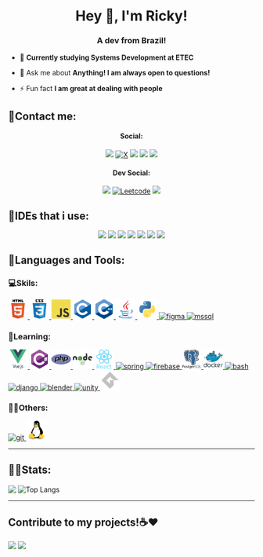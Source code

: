 <h1 align="center">Hey 👋, I'm Ricky!</h1>
<h3 align="center">A dev from Brazil!</h3>

- 🌱 **Currently studying Systems Development at ETEC**

<!-- 📝 I regularly write articles on [https://dev.to/dvricky](https://dev.to/dvricky)-->

- 💬 Ask me about **Anything! I am always open to questions!**
  
- ⚡ Fun fact **I am great at dealing with people**

<h2 align="left">📱Contact me:</h2>
<div align="center"> 
  <h4>Social:</h4>
  <a href="https://instagram.com/_77barbosa" target="_blank"><img src="https://img.shields.io/badge/-Instagram-%23E4405F?style=for-the-badge&logo=instagram&logoColor=white" target="_blank"></a>
  <a href="https://x.com/CodeRickyy" target="_blank"><img src="https://img.shields.io/badge/X-%23000000.svg?style=for-the-badge&logo=X&logoColor=white" alt="X" target="_blank"></a>
  <a href ="mailto:ricky.abreu.barbosa@gmail.com"><img src="https://img.shields.io/badge/-Gmail-D14836?style=for-the-badge&logo=gmail&logoColor=white" target="_blank"></a>
  <a href="https://www.linkedin.com/in/ricky-de-abreu-barbosa-06a3a7322/" target="_blank"><img src="https://img.shields.io/badge/-LinkedIn-%230077B5?style=for-the-badge&logo=linkedin&logoColor=white" target="_blank"></a>
  <a href="https://t.me/rickydev1" target="_blank"><img src="https://img.shields.io/badge/Telegram-2CA5E0?style=for-the-badge&logo=telegram&logoColor=white" target="_blank"></a>
  <h4>Dev Social:</h4>
  <a href="https://stackoverflow.com/users/27772127/ricky" target="_blank"><img src="https://img.shields.io/badge/-Stackoverflow-FE7A16?style=for-the-badge&logo=stack-overflow&logoColor=white" target="_blank"></a>
  <a href="https://leetcode.com/u/CodeRickyy/" target="_blank"><img src="https://img.shields.io/badge/LeetCode-000000?style=for-the-badge&logo=LeetCode&logoColor=#d16c06" alt="Leetcode" target="_blank"></a>
  <a href="https://dev.to/dvricky" target="_blank"><img src="https://img.shields.io/badge/dev.to-0A0A0A?style=for-the-badge&logo=devdotto&logoColor=white" target="_blank"></a>
  <!--   <a href="" target="_blank"><img src="" target="_blank"></a> -->

</div>

  <h2>👾IDEs that i use: </h2>
<div align="center">
  <a href="https://eclipseide.org" target="_blank"><img src="https://img.shields.io/badge/Eclipse-2C2255?style=for-the-badge&logo=eclipse&logoColor=white" target="_blank"></a>
  <a href="https://www.jetbrains.com/idea/" target="_blank"><img src="https://img.shields.io/badge/IntelliJ_IDEA-000000.svg?style=for-the-badge&logo=intellij-idea&logoColor=white&labelColor=blue" target="_blank"></a>
  <a href="https://www.jetbrains.com/pycharm/" target="_blank"><img src="https://img.shields.io/badge/pycharm-143?style=for-the-badge&logo=pycharm&logoColor=white&color=black&labelColor=green" target="_blank"></a>
  <a href="https://www.jetbrains.com/phpstorm/" target="_blank"><img src="https://img.shields.io/badge/phpstorm-143?style=for-the-badge&logo=phpstorm&logoColor=white&color=black&labelColor=darkorchid" target="_blank"></a>
  <a href="https://www.jetbrains.com/rider/" target="_blank"><img src="https://img.shields.io/badge/Rider-000000.svg?style=for-the-badge&logo=Rider&logoColor=white&color=black&labelColor=crimson" target="_blank"></a>
  <a href="https://code.visualstudio.com" target="_blank"><img src="https://img.shields.io/badge/VSCode-0078D4?style=for-the-badge&logo=visual%20studio%20code&logoColor=white" target="_blank"></a>
  <a href="https://www.arduino.cc/en/software" target="_blank"><img src="https://img.shields.io/badge/Arduino_IDE-00979D?style=for-the-badge&logo=arduino&logoColor=white" target="_blank"></a>
</div>

<h2 align="left">📃Languages and Tools:</h2>

<div align="left">
  <h3>💻Skils:</h3>
  <a href="https://www.w3.org/html/" target="_blank" rel="noreferrer"> <img src="https://raw.githubusercontent.com/devicons/devicon/master/icons/html5/html5-original-wordmark.svg" alt="html5" width="40" height="40"/> </a> <!--Html-->
  <a href="https://www.w3schools.com/css/" target="_blank" rel="noreferrer"> <img src="https://raw.githubusercontent.com/devicons/devicon/master/icons/css3/css3-original-wordmark.svg" alt="css3" width="40" height="40"/> </a> <!--Css-->
  <a href="https://developer.mozilla.org/en-US/docs/Web/JavaScript" target="_blank" rel="noreferrer"> <img src="https://raw.githubusercontent.com/devicons/devicon/master/icons/javascript/javascript-original.svg" alt="javascript" width="40"height="40"/> </a> <!--JavaScript-->
  <a href="https://www.cprogramming.com/" target="_blank" rel="noreferrer"> <img src="https://raw.githubusercontent.com/devicons/devicon/master/icons/c/c-original.svg" alt="c" width="40" height="40"/> </a> <!-- C -->
  <a href="https://www.w3schools.com/cpp/" target="_blank" rel="noreferrer"> <img src="https://raw.githubusercontent.com/devicons/devicon/master/icons/cplusplus/cplusplus-original.svg" alt="cplusplus" width="40" height="40"/> </a> <!--C++-->
  <a href="https://www.java.com" target="_blank" rel="noreferrer"> <img src="https://raw.githubusercontent.com/devicons/devicon/master/icons/java/java-original.svg" alt="java" width="40" height="40"/> </a> <!--Java-->
  <a href="https://www.python.org" target="_blank" rel="noreferrer"> <img src="https://raw.githubusercontent.com/devicons/devicon/master/icons/python/python-original.svg" alt="python" width="40" height="40"/> </a> <!--Python-->
  <a href="https://www.figma.com/" target="_blank" rel="noreferrer"> <img src="https://www.vectorlogo.zone/logos/figma/figma-icon.svg" alt="figma" width="40" height="40"/> </a> <!--Figma-->
  <a href="https://www.microsoft.com/en-us/sql-server" target="_blank" rel="noreferrer"> <img src="https://www.svgrepo.com/show/303229/microsoft-sql-server-logo.svg" alt="mssql" width="40" height="40"/> </a> <!--MSSQL-->
</div>

<div align="left">
  <h3>🎒Learning:</h3>
  <a href="https://vuejs.org/" target="_blank" rel="noreferrer"> <img src="https://raw.githubusercontent.com/devicons/devicon/master/icons/vuejs/vuejs-original-wordmark.svg" alt="vuejs" width="40" height="40"/> </a> <!--VueJs-->
  <a href="https://www.w3schools.com/cs/" target="_blank" rel="noreferrer"> <img src="https://raw.githubusercontent.com/devicons/devicon/master/icons/csharp/csharp-original.svg" alt="csharp" width="40" height="40"/> </a> <!--C#-->
  <a href="https://www.php.net" target="_blank" rel="noreferrer"> <img src="https://raw.githubusercontent.com/devicons/devicon/master/icons/php/php-original.svg" alt="php" width="40" height="40"/> </a> <!--Php-->
  <a href="https://nodejs.org" target="_blank" rel="noreferrer"> <img src="https://raw.githubusercontent.com/devicons/devicon/master/icons/nodejs/nodejs-original-wordmark.svg" alt="nodejs" width="40" height="40"/> </a><!--NodeJs--> 
  <a href="https://reactjs.org/" target="_blank" rel="noreferrer"> <img src="https://raw.githubusercontent.com/devicons/devicon/master/icons/react/react-original-wordmark.svg" alt="react" width="40" height="40"/> </a> <!--ReactJs-->
  <a href="https://spring.io/" target="_blank" rel="noreferrer"> <img src="https://www.vectorlogo.zone/logos/springio/springio-icon.svg" alt="spring" width="40" height="40"/> <!--Spring-->
  <a href="https://firebase.google.com/" target="_blank" rel="noreferrer"> <img src="https://www.vectorlogo.zone/logos/firebase/firebase-icon.svg" alt="firebase" width="40" height="40"/> </a><!--Firebase-->
  <a href="https://www.postgresql.org" target="_blank" rel="noreferrer"> <img src="https://raw.githubusercontent.com/devicons/devicon/master/icons/postgresql/postgresql-original-wordmark.svg" alt="postgresql" width="40" height="40"/> </a>
  <a href="https://www.docker.com/" target="_blank" rel="noreferrer"> <img src="https://raw.githubusercontent.com/devicons/devicon/master/icons/docker/docker-original-wordmark.svg" alt="docker" width="40" height="40"/> </a> <!--Docker-->
  <a href="https://www.gnu.org/software/bash/" target="_blank" rel="noreferrer"> <img src="https://www.svgrepo.com/show/353478/bash-icon.svg" alt="bash" width="40" height="40"/> </a> <!--Bash-->
  <a href="https://www.djangoproject.com/" target="_blank" rel="noreferrer"> <img src="https://cdn.worldvectorlogo.com/logos/django.svg" alt="django" width="40" height="40"/> </a> <!--Django-->
  <a href="https://www.blender.org/" target="_blank" rel="noreferrer"> <img src="https://download.blender.org/branding/community/blender_community_badge_white.svg" alt="blender" width="40" height="40"/> </a> <!--Blender-->
  <a href="https://unity.com/" target="_blank" rel="noreferrer"> <img src="https://www.vectorlogo.zone/logos/unity3d/unity3d-icon.svg" alt="unity" width="40" height="40"/> </a> <!--Unity-->
  <a href=""> <img src="https://raw.githubusercontent.com/vscode-icons/vscode-icons/335811e6c4ac5d017a4ce179c624c86e4179ebd9/icons/file_type_gamemaker2.svg" alt="unity" width="40" height="40"></a>
</div>
    
<div align="left">
  <h3>🧑‍💼Others:</h3>
  <a href="https://git-scm.com/" target="_blank" rel="noreferrer"> <img src="https://www.vectorlogo.zone/logos/git-scm/git-scm-icon.svg" alt="git" width="40" height="40"/> </a> <!--Git-->
  <a href="https://www.linux.org/" target="_blank" rel="noreferrer"> <img src="https://raw.githubusercontent.com/devicons/devicon/master/icons/linux/linux-original.svg" alt="linux" width="40" height="40"/> </a> <!--Linux-->
</div>
<hr>

  <div>
  <h2>👨‍💻Stats:</h2>
    <img align="center" src="https://github-readme-stats.vercel.app/api?username=DevvRicky&show_icons=true&rank_icon=github&title_color=00df7f7&text_color=dddd&bg_color=0d1117" />
    <img align="center" src="https://github-readme-stats.vercel.app/api/top-langs/?username=DevvRicky&size_weight=0.5&count_weight=0.5&hide_progress=false&title_color=00df7f7&text_color=dddd&bg_color=0d1117" alt="Top Langs" />
    </div>

  <hr>

  <div>
    <h2>Contribute to my projects!☕️❤️</h2>
    <a href="https://ko-fi.com/rickydv" target="_blank"><img src="https://img.shields.io/badge/Ko--fi-F16061?style=for-the-badge&logo=ko-fi&logoColor=white" target="_blank"></a>
    <a href="" target="_blank"><img src="https://img.shields.io/badge/PayPal-00457C?style=for-the-badge&logo=paypal&logoColor=white" target="_blank"></a>
  </div>
